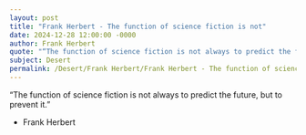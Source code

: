 ```yaml
---
layout: post
title: "Frank Herbert - The function of science fiction is not"
date: 2024-12-28 12:00:00 -0000
author: Frank Herbert
quote: "“The function of science fiction is not always to predict the future, but to prevent it.”"
subject: Desert
permalink: /Desert/Frank Herbert/Frank Herbert - The function of science fiction is not
---
```


“The function of science fiction is not always to predict the future, but to prevent it.”

- Frank Herbert
